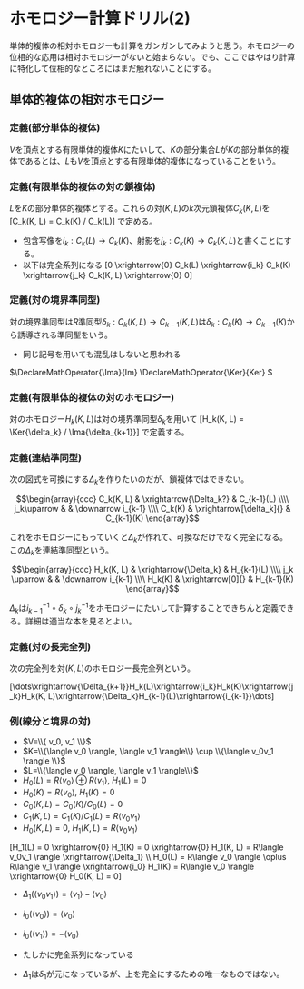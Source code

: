 # ホモロジー計算ドリル(2)

単体的複体の相対ホモロジーも計算をガンガンしてみようと思う。ホモロジーの位相的な応用は相対ホモロジーがないと始まらない。でも、ここではやはり計算に特化して位相的なところにはまだ触れないことにする。

## 単体的複体の相対ホモロジー

### 定義(部分単体的複体)

$V$を頂点とする有限単体的複体$K$にたいして、$K$の部分集合$L$が$K$の部分単体的複体であるとは、$L$も$V$を頂点とする有限単体的複体になっていることをいう。

### 定義(有限単体的複体の対の鎖複体)

$L$を$K$の部分単体的複体とする。これらの対$(K, L)$の$k$次元鎖複体$C_k(K, L)$を
[C_k(K, L) = C_k(K) / C_k(L)]
で定める。

* 包含写像を$i_k : C_k(L) \to C_k(K)$、射影を$j_k : C_k(K) \to C_k(K, L)$と書くことにする。
* 以下は完全系列になる
[0 \xrightarrow{0} C_k(L) \xrightarrow{i_k} C_k(K) \xrightarrow{j_k} C_k(K, L) \xrightarrow{0} 0]

### 定義(対の境界準同型)

対の境界準同型は$R$準同型$\delta_k : C_k(K, L) \to C_{k-1}(K, L)$は$\delta_k : C_k(K) \to C_{k-1}(K)$から誘導される準同型をいう。

* 同じ記号を用いても混乱はしないと思われる

$\DeclareMathOperator{\Ima}{Im}
\DeclareMathOperator{\Ker}{Ker}
$

### 定義(有限単体的複体の対のホモロジー)

対のホモロジー$H_k(K, L)$は対の境界準同型$\delta_k$を用いて
[H_k(K, L) = \Ker{\delta_k} / \Ima{\delta_{k+1}}]
で定義する。

### 定義(連結準同型)

次の図式を可換にする$\Delta_k$を作りたいのだが、鎖複体ではできない。

$$\begin{array}{ccc}
C_k(K, L) & \xrightarrow{\Delta_k?} & C_{k-1}(L) \\\\
j_k\uparrow  & & \downarrow i_{k-1} \\\\
C_k(K) & \xrightarrow[\delta_k]{} & C_{k-1}(K)
\end{array}$$

これをホモロジーにもっていくと$\Delta_k$が作れて、可換なだけでなく完全になる。この$\Delta_k$を連結準同型という。

$$\begin{array}{ccc}
H_k(K, L) & \xrightarrow{\Delta_k} & H_{k-1}(L) \\\\
j_k \uparrow  & & \downarrow i_{k-1}  \\\\
H_k(K) & \xrightarrow[0]{} & H_{k-1}(K)
\end{array}$$

$\Delta_k$は$i_{k-1}^{-1}\circ\delta_k\circ j_k^{-1}$をホモロジーにたいして計算することできちんと定義できる。詳細は適当な本を見るとよい。

### 定義(対の長完全列)

次の完全列を対$(K, L)$のホモロジー長完全列という。

[\dots\xrightarrow{\Delta_{k+1}}H_k(L)\xrightarrow{i_k}H_k(K)\xrightarrow{j_k}H_k(K, L)\xrightarrow{\Delta_k}H_{k-1}(L)\xrightarrow{i_{k-1}}\dots]

### 例(線分と境界の対)

* $V=\\{ v_0, v_1 \\}$
* $K=\\{\langle v_0 \rangle, \langle v_1 \rangle\\} \cup \\{\langle v_0v_1 \rangle \\}$
* $L=\\{\langle v_0 \rangle, \langle v_1 \rangle\\}$
* $H_0(L) = R\langle v_0 \rangle \oplus R\langle v_1 \rangle$, $H_1(L) = 0$
* $H_0(K) = R\langle v_0 \rangle$, $H_1(K) = 0$
* $C_0(K, L) = C_0(K) / C_0(L) = 0$
* $C_1(K, L) = C_1(K) / C_1(L) = R\langle v_0v_1 \rangle$
* $H_0(K, L) = 0$, $H_1(K, L) = R\langle v_0v_1 \rangle$

[H_1(L) = 0 \xrightarrow{0} H_1(K) = 0 \xrightarrow{0} H_1(K, L) = R\langle v_0v_1 \rangle \xrightarrow{\Delta_1} \\\\
H_0(L) = R\langle v_0 \rangle \oplus R\langle v_1 \rangle \xrightarrow{i_0} H_1(K) =  R\langle v_0 \rangle \xrightarrow{0} H_0(K, L) = 0]

* $\Delta_1(\langle v_0v_1 \rangle) = \langle v_1 \rangle - \langle v_0 \rangle$
* $i_0(\langle v_0 \rangle) = \langle v_0 \rangle$
* $i_0(\langle v_1 \rangle) = -\langle v_0 \rangle$

* たしかに完全系列になっている
* $\Delta_1$は$\delta_1$が元になっているが、上を完全にするための唯一なものではない。
